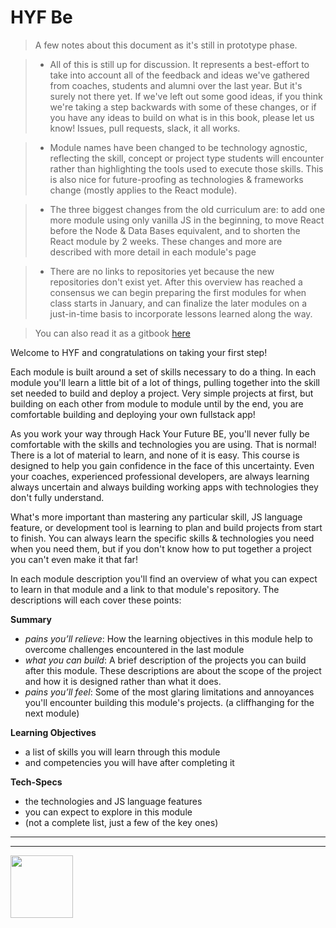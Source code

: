 # HYF Be

> A few notes about this document as it's still in prototype phase.

> * All of this is still up for discussion.  It represents a best-effort to take into account all of the feedback and ideas we've gathered from coaches, students and alumni over the last year. But it's surely not there yet.  If we've left out some good ideas, if you think we're taking a step backwards with some of these changes, or if you have any ideas to build on what is in this book, please let us know!  Issues, pull requests, slack, it all works.

> * Module names have been changed to be technology agnostic, reflecting the skill, concept or project type students will encounter rather than highlighting the tools used to execute those skills. This is also nice for future-proofing as technologies & frameworks change (mostly applies to the React module).

> * The three biggest changes from the old curriculum are: to add one more module using only vanilla JS in the beginning, to move React before the Node & Data Bases equivalent, and to shorten the React module by 2 weeks.  These changes and more are described with more detail in each module's page

> * There are no links to repositories yet because the new repositories don't exist yet.  After this overview has reached a consensus we can begin preparing the first modules for when class starts in January, and can finalize the later modules on a just-in-time basis to incorporate lessons learned along the way.

> You can also read it as a gitbook [here](https://hackyourfuture.be/curriculum)



Welcome to HYF and congratulations on taking your first step!

Each module is built around a set of skills necessary to do a thing. In each module you'll learn a little bit of a lot of things, pulling together into the skill set needed to build and deploy a project.  Very simple projects at first, but building on each other from module to module until by the end, you are comfortable building and deploying your own fullstack app!

As you work your way through Hack Your Future BE, you'll never fully be comfortable with the skills and technologies you are using.  That is normal!  There is a lot of material to learn, and none of it is easy.  This course is designed to help you gain confidence in the face of this uncertainty.   Even your coaches, experienced professional developers, are always learning always uncertain and always building working apps with technologies they don't fully understand.

What's more important than mastering any particular skill, JS language feature, or development tool is learning to plan and build projects from start to finish.  You can always learn the specific skills & technologies you need when you need them, but if you don't know how to put together a project you can't even make it that far!

In each module description you'll find an overview of what you can expect to learn in that module and a link to that module's repository.  The descriptions will each cover these points:

__Summary__
* _pains you’ll relieve_: How the learning objectives in this module help to overcome challenges encountered in the last module
* _what you can build_: A brief description of the projects you can build after this module. These descriptions are about the scope of the project and how it is designed rather than what it does.
* _pains you’ll feel_: Some of the most glaring limitations and annoyances you'll encounter building this module's projects. (a cliffhanging for the next module)

__Learning Objectives__
* a list of skills you will learn through this module
* and competencies you will have after completing it

__Tech-Specs__
* the technologies and JS language features
* you can expect to explore in this module
* (not a complete list, just a few of the key ones)


<hr>
<hr>
<a href="https://hackyourfuture.be" target="_blank"><img
    src="https://user-images.githubusercontent.com/18554853/63941625-4c7c3d00-ca6c-11e9-9a76-8d5e3632fe70.jpg"
    width="100" height="100"></a>
